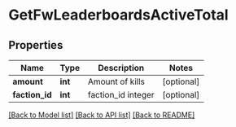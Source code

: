 # GetFwLeaderboardsActiveTotal

## Properties
Name | Type | Description | Notes
------------ | ------------- | ------------- | -------------
**amount** | **int** | Amount of kills | [optional] 
**faction_id** | **int** | faction_id integer | [optional] 

[[Back to Model list]](../README.md#documentation-for-models) [[Back to API list]](../README.md#documentation-for-api-endpoints) [[Back to README]](../README.md)



